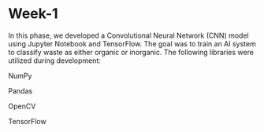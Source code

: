 # Week-1
In this phase, we developed a Convolutional Neural Network (CNN) model using Jupyter Notebook and TensorFlow. The goal was to train an AI system to classify waste as either organic or inorganic. The following libraries were utilized during development:

NumPy

Pandas

OpenCV

TensorFlow


